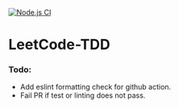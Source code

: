 [![Node.js CI](https://github.com/PilarczykM/LeetCode-Questions/actions/workflows/test.js.yml/badge.svg?branch=main)](https://github.com/PilarczykM/LeetCode-Questions/actions/workflows/test.js.yml)
# LeetCode-TDD


### Todo:
- Add eslint formatting check for github action.
- Fail PR if test or linting does not pass.
